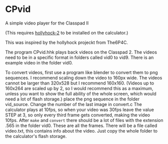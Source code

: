 # CPvid
A simple video player for the Classpad II 

(This requires [hollyhock-2](https://github.com/SnailMath/hollyhock-2) to be installed on the calculator.)

This was inspired by the hollyhock projeckt from The6P4C.

The program CPvid.hhk plays back videos on the Classpad 2. The videos need to be in a specific format in folders called vid0 to vid9.
There is an example video in the folder vid0.

To convert videos, first use a program like blender to convert them to png sequences.
I recommend scaling down the video to 160px wide. The videos cannot be larger than 320x528 but I recommend 160x160.
(Videos up to 160x264 are scaled up by 2, so I would recommend this as a maximum, unless you want to show the full ability of the whole screen, which would need a lot of flash storage.)
place the png sequence in the folder vid_source. Change the number of the last image in convert.c
The calculator plays at 10fps, so when your video was 30fps leave the value STEP at 3, so only every third frame gets converted, making the video 10fps.
After `make` and `convert` there should be a lot of files with the extension .565 in the folder vid0. These are all the frames. There will be a file called video.txt,
this contains info about the video. Just copy the whole folder to the calculator's flash storage. 
